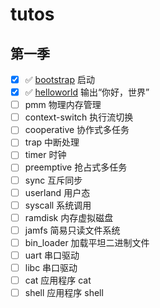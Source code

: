 # tutos

## 第一季

- [x] :white_check_mark: [bootstrap](https://github.com/hilarryxu/tutos/tree/s1-bootstrap) 启动
- [x] :white_check_mark: [helloworld](https://github.com/hilarryxu/tutos/tree/s1-helloworld) 输出“你好，世界”
- [ ] pmm 物理内存管理
- [ ] context-switch 执行流切换
- [ ] cooperative 协作式多任务
- [ ] trap 中断处理
- [ ] timer 时钟
- [ ] preemptive 抢占式多任务
- [ ] sync 互斥同步
- [ ] userland 用户态
- [ ] syscall 系统调用
- [ ] ramdisk 内存虚拟磁盘
- [ ] jamfs 简易只读文件系统
- [ ] bin_loader 加载平坦二进制文件
- [ ] uart 串口驱动
- [ ] libc 串口驱动
- [ ] cat 应用程序 cat
- [ ] shell 应用程序 shell
